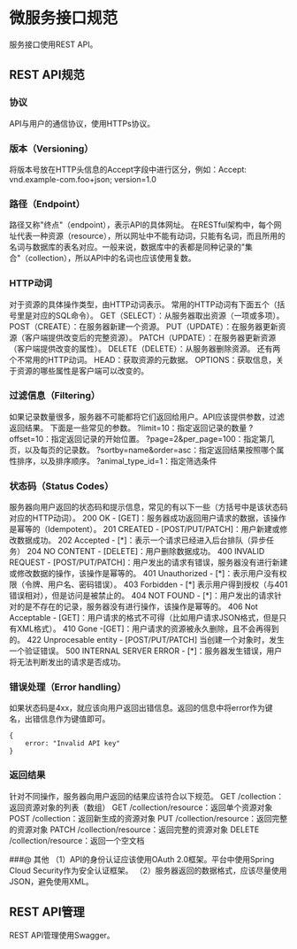 # 微服务接口规范
服务接口使用REST API。
## REST API规范
### 协议
API与用户的通信协议，使用HTTPs协议。

### 版本（Versioning）
将版本号放在HTTP头信息的Accept字段中进行区分，例如：Accept: vnd.example-com.foo+json; version=1.0

### 路径（Endpoint）
路径又称"终点"（endpoint），表示API的具体网址。
在RESTful架构中，每个网址代表一种资源（resource），所以网址中不能有动词，只能有名词，而且所用的名词与数据库的表名对应。一般来说，数据库中的表都是同种记录的"集合"（collection），所以API中的名词也应该使用复数。

### HTTP动词
对于资源的具体操作类型，由HTTP动词表示。
常用的HTTP动词有下面五个（括号里是对应的SQL命令）。
GET（SELECT）：从服务器取出资源（一项或多项）。
POST（CREATE）：在服务器新建一个资源。
PUT（UPDATE）：在服务器更新资源（客户端提供改变后的完整资源）。
PATCH（UPDATE）：在服务器更新资源（客户端提供改变的属性）。
DELETE（DELETE）：从服务器删除资源。
还有两个不常用的HTTP动词。
HEAD：获取资源的元数据。
OPTIONS：获取信息，关于资源的哪些属性是客户端可以改变的。
### 过滤信息（Filtering）
如果记录数量很多，服务器不可能都将它们返回给用户。API应该提供参数，过滤返回结果。
下面是一些常见的参数。
?limit=10：指定返回记录的数量
?offset=10：指定返回记录的开始位置。
?page=2&per\_page=100：指定第几页，以及每页的记录数。
?sortby=name&order=asc：指定返回结果按照哪个属性排序，以及排序顺序。
?animal\_type\_id=1：指定筛选条件
### 状态码（Status Codes）
服务器向用户返回的状态码和提示信息，常见的有以下一些（方括号中是该状态码对应的HTTP动词）。
200 OK - [GET]：服务器成功返回用户请求的数据，该操作是幂等的（Idempotent）。
201 CREATED - [POST/PUT/PATCH]：用户新建或修改数据成功。
202 Accepted - [\*]：表示一个请求已经进入后台排队（异步任务）
204 NO CONTENT - [DELETE]：用户删除数据成功。
400 INVALID REQUEST - [POST/PUT/PATCH]：用户发出的请求有错误，服务器没有进行新建或修改数据的操作，该操作是幂等的。
401 Unauthorized - [\*]：表示用户没有权限（令牌、用户名、密码错误）。
403 Forbidden - [\*] 表示用户得到授权（与401错误相对），但是访问是被禁止的。
404 NOT FOUND - [\*]：用户发出的请求针对的是不存在的记录，服务器没有进行操作，该操作是幂等的。
406 Not Acceptable - [GET]：用户请求的格式不可得（比如用户请求JSON格式，但是只有XML格式）。
410 Gone -[GET]：用户请求的资源被永久删除，且不会再得到的。
422 Unprocesable entity - [POST/PUT/PATCH] 当创建一个对象时，发生一个验证错误。
500 INTERNAL SERVER ERROR - [\*]：服务器发生错误，用户将无法判断发出的请求是否成功。

### 错误处理（Error handling）
如果状态码是4xx，就应该向用户返回出错信息。返回的信息中将error作为键名，出错信息作为键值即可。
```
{
    error: "Invalid API key"
}
```
### 返回结果
针对不同操作，服务器向用户返回的结果应该符合以下规范。
GET /collection：返回资源对象的列表（数组）
GET /collection/resource：返回单个资源对象
POST /collection：返回新生成的资源对象
PUT /collection/resource：返回完整的资源对象
PATCH /collection/resource：返回完整的资源对象
DELETE /collection/resource：返回一个空文档

###@ 其他
（1）API的身份认证应该使用OAuth 2.0框架。平台中使用Spring Cloud Security作为安全认证框架。
（2）服务器返回的数据格式，应该尽量使用JSON，避免使用XML。
## REST API管理
REST API管理使用Swagger。